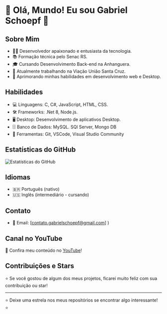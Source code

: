 # 👋 Olá, Mundo! Eu sou Gabriel Schoepf 🚀

## Sobre Mim
- 👨‍💻 Desenvolvedor apaixonado e entusiasta da tecnologia.
- 📚 Formação técnica pelo Senac RS.
- 🎓 Cursando Desenvolvimento Back-end na Anhanguera.
- 🚀 Atualmente trabalhando na Viação União Santa Cruz.
- 🌱 Aprimorando minhas habilidades em desenvolvimento web e Desktop.

## Habilidades
- 💻 Linguagens: C, C#, JavaScript, HTML, CSS.
- 🛠️ Frameworks: .Net 8, Node.js.
- 🖥️ Desktop: Desenvolvimento de aplicativos Desktop.
- 🗄️ Banco de Dados: MySQL. SQl Server, Mongo DB
- 🔧 Ferramentas: Git, VSCode, Visual Studio Community

<!-- ## Projetos em Destaque
- 🚀 [Projeto 1](link-para-o-projeto-1): Descrição curta.
- 🌐 [Projeto 2](link-para-o-projeto-2): Descrição curta.
- 📱 [Projeto 3](link-para-o-projeto-3): Descrição curta. 

- 🔗 LinkedIn: [Seu Nome no LinkedIn](link-para-o-linkedin)
-->


## Estatísticas do GitHub
![Estatísticas do GitHub](https://github-readme-stats.vercel.app/api?username=Gabriel05Schoepf&show_icons=true&theme=dark)

## Idiomas
- 🇧🇷 Português (nativo)
- 🇺🇸 Inglês (intermediário - cursando)

## Contato
- 📧 Email: [contato.gabrielschoepf@gmail.com]
)


## Canal no YouTube
🎥 Confira meu conteúdo no [YouTube](https://www.youtube.com/@cafeecompilacao)!

## Contribuições e Stars
⭐️ Se você gostou de algum dos meus projetos, ficarei muito feliz com sua contribuição ou star!

---

⭐️ Deixe uma estrela nos meus repositórios se encontrar algo interessante! ⭐️
